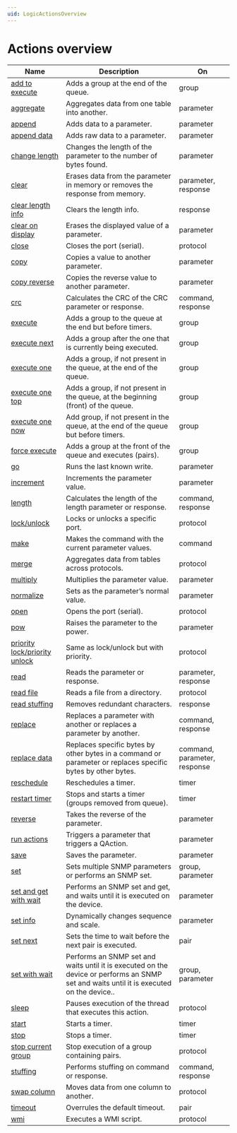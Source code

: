 ```yaml
---
uid: LogicActionsOverview
---
```


# Actions overview

|Name | Description | On
|--- |--- |--- |
|[add to execute](xref:LogicActionAddToExecute)|Adds a group at the end of the queue.|group|
|[aggregate](xref:LogicActionAggregate)|Aggregates data from one table into another.|parameter|
|[append](xref:LogicActionAppend)|Adds data to a parameter.|parameter|
|[append data](xref:LogicActionAppendData)|Adds raw data to a parameter.|parameter|
|[change length](xref:LogicActionChangeLength)|Changes the length of the parameter to the number of bytes found.|parameter|
|[clear](xref:LogicActionClear)|Erases data from the parameter in memory or removes the response from memory.|parameter, response|
|[clear length info](xref:LogicActionClearLengthInfo)|Clears the length info.|response|
|[clear on display](xref:LogicActionClearOnDisplay)|Erases the displayed value of a parameter.|parameter|
|[close](xref:LogicActionClose)|Closes the port (serial).|protocol|
|[copy](xref:LogicActionCopy)|Copies a value to another parameter.|parameter|
|[copy reverse](xref:LogicActionCopyReverse)|Copies the reverse value to another parameter.|parameter|
|[crc](xref:LogicActionCrc)|Calculates the CRC of the CRC parameter or response.|command, response|
|[execute](xref:LogicActionExecute)|Adds a group to the queue at the end but before timers.|group|
|[execute next](xref:LogicActionExecuteNext)|Adds a group after the one that is currently being executed.|group|
|[execute one](xref:LogicActionExecuteOne)|Adds a group, if not present in the queue, at the end of the queue.|group|
|[execute one top](xref:LogicActionExecuteOneTop)|Adds a group, if not present in the queue, at the beginning (front) of the queue.|group|
|[execute one now](xref:LogicActionExecuteOneNow)|Add group, if not present in the queue, at the end of the queue but before timers.|group|
|[force execute](xref:LogicActionForceExecute)|Adds a group at the front of the queue and executes (pairs).|group|
|[go](xref:LogicActionGo)|Runs the last known write.|parameter|
|[increment](xref:LogicActionIncrement)|Increments the parameter value.|parameter|
|[length](xref:LogicActionLength)|Calculates the length of the length parameter or response.|command, response|
|[lock/unlock](xref:LogicActionLockUnlock)|Locks or unlocks a specific port.|protocol|
|[make](xref:LogicActionMake)|Makes the command with the current parameter values.|command|
|[merge](xref:LogicActionMerge)|Aggregates data from tables across protocols.|protocol|
|[multiply](xref:LogicActionMultiply)|Multiplies the parameter value.|parameter|
|[normalize](xref:LogicActionNormalize)|Sets as the parameter’s normal value.|parameter|
|[open](xref:LogicActionOpen)|Opens the port (serial).|protocol|
|[pow](xref:LogicActionPow)|Raises the parameter to the power.|parameter|
|[priority lock/priority unlock](xref:LogicActionPriorityLockUnlock)|Same as lock/unlock but with priority.|protocol|
|[read](xref:LogicActionRead)|Reads the parameter or response.|parameter, response|
|[read file](xref:LogicActionReadFile)|Reads a file from a directory.|protocol|
|[read stuffing](xref:LogicActionReadStuffing)|Removes redundant characters.|response|
|[replace](xref:LogicActionReplace)|Replaces a parameter with another or replaces a parameter by another.|command, response|
|[replace data](xref:LogicActionReplaceData)|Replaces specific bytes by other bytes in a command or parameter or replaces specific bytes by other bytes.|command, parameter, response|
|[reschedule](xref:LogicActionReschedule)|Reschedules a timer.|timer|
|[restart timer](xref:LogicActionRestartTimer)|Stops and starts a timer (groups removed from queue).|timer|
|[reverse](xref:LogicActionReverse)|Takes the reverse of the parameter.|parameter|
|[run actions](xref:LogicActionRunActions)|Triggers a parameter that triggers a QAction.|parameter|
|[save](xref:LogicActionSave)|Saves the parameter.|parameter|
|[set](xref:LogicActionSet)|Sets multiple SNMP parameters or performs an SNMP set.|group, parameter|
|[set and get with wait](xref:LogicActionSetAndGetWithWait)|Performs an SNMP set and get, and waits until it is executed on the device.|parameter|
|[set info](xref:LogicActionSetInfo)|Dynamically changes sequence and scale.|parameter|
|[set next](xref:LogicActionSetNext)|Sets the time to wait before the next pair is executed.|pair|
|[set with wait](xref:LogicActionSetWithWait)|Performs an SNMP set and waits until it is executed on the device or performs an SNMP set and waits until it is executed on the device..|group, parameter|
|[sleep](xref:LogicActionSleep)|Pauses execution of the thread that executes this action.|protocol|
|[start](xref:LogicActionStart)|Starts a timer.|timer|
|[stop](xref:LogicActionStop)|Stops a timer.|timer|
|[stop current group](xref:LogicActionStopCurrentGroup)|Stop execution of a group containing pairs.|protocol|
|[stuffing](xref:LogicActionStuffing)|Performs stuffing on command or response.|command, response|
|[swap column](xref:LogicActionSwapColumn)|Moves data from one column to another.|protocol|
|[timeout](xref:LogicActionTimeout)|Overrules the default timeout.|pair|
|[wmi](xref:LogicActionWmi)|Executes a WMI script.|protocol|
